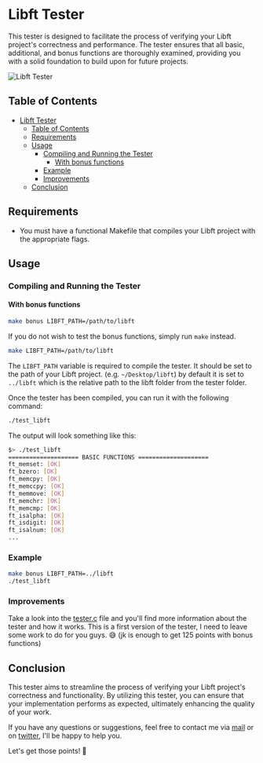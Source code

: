 # Libft Tester

This tester is designed to facilitate the process of verifying your Libft project's correctness and performance. The tester ensures that all basic, additional, and bonus functions are thoroughly examined, providing you with a solid foundation to build upon for future projects.

![Libft Tester](https://i.imgur.com/gIJfot5.png)

## Table of Contents
- [Libft Tester](#libft-tester)
  - [Table of Contents](#table-of-contents)
  - [Requirements](#requirements)
  - [Usage](#usage)
    - [Compiling and Running the Tester](#compiling-and-running-the-tester)
      - [With bonus functions](#with-bonus-functions)
    - [Example](#example)
    - [Improvements](#improvements)
  - [Conclusion](#conclusion)

## Requirements
- You must have a functional Makefile that compiles your Libft project with the appropriate flags.

## Usage

### Compiling and Running the Tester

#### With bonus functions
```sh
make bonus LIBFT_PATH=/path/to/libft
```

If you do not wish to test the bonus functions, simply run `make` instead.

```sh
make LIBFT_PATH=/path/to/libft
```

The `LIBFT_PATH` variable is required to compile the tester. It should be set to the path of your Libft project. (e.g. `~/Desktop/libft`) by default it is set to `../libft` which is the relative path to the libft folder from the tester folder.

Once the tester has been compiled, you can run it with the following command:

```sh
./test_libft
```

The output will look something like this:

```sh
$> ./test_libft
==================== BASIC FUNCTIONS ====================
ft_memset: [OK]
ft_bzero: [OK]
ft_memcpy: [OK]
ft_memccpy: [OK]
ft_memmove: [OK]
ft_memchr: [OK]
ft_memcmp: [OK]
ft_isalpha: [OK]
ft_isdigit: [OK]
ft_isalnum: [OK]
...
```

### Example
```sh
make bonus LIBFT_PATH=../libft
./test_libft
```

### Improvements
Take a look into the [tester.c](tester.c) file and you'll find more information about the tester and how it works. This is a first version of the tester, I need to leave some work to do for you guys. 😅 (jk is enough to get 125 points with bonus functions)


## Conclusion
This tester aims to streamline the process of verifying your Libft project's correctness and functionality. By utilizing this tester, you can ensure that your implementation performs as expected, ultimately enhancing the quality of your work.

If you have any questions or suggestions, feel free to contact me via [mail](mailto:glizzykingdreko@protonmail.com) or on [twitter](https://twitter.com/GlizzyKingDreko), I'll be happy to help you.

Let's get those points! 🚀